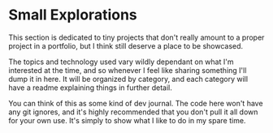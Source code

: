 # Small Explorations

This section is dedicated to tiny projects that don't really amount to a proper project in a portfolio, but I think still deserve a place to be showcased.

The topics and technology used vary wildly dependant on what I'm interested at the time, and so whenever I feel like sharing something I'll dump it in here. It will be organized by category, and each category will have a readme explaining things in further detail.

You can think of this as some kind of dev journal. The code here won't have any git ignores, and it's highly recommended that you don't pull it all down for your own use. It's simply to show what I like to do in my spare time.
